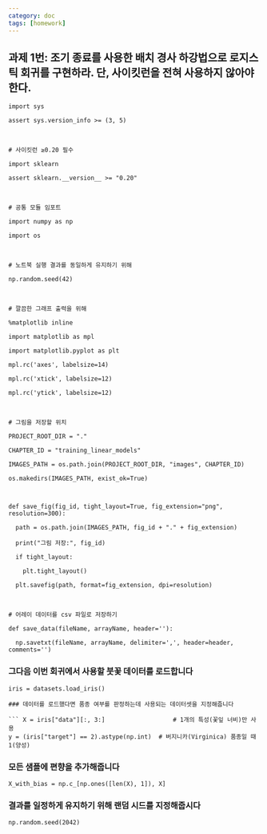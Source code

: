 ```yaml
---
category: doc
tags: [homework]
---
```


## 과제 1번: 조기 종료를 사용한 배치 경사 하강법으로 로지스틱 회귀를 구현하라. 단, 사이킷런을 전혀 사용하지 않아야 한다.

```\# 파이썬 ≥3.5 필수
import sys

assert sys.version_info >= (3, 5)



# 사이킷런 ≥0.20 필수

import sklearn

assert sklearn.__version__ >= "0.20"



# 공통 모듈 임포트

import numpy as np

import os



# 노트북 실행 결과를 동일하게 유지하기 위해

np.random.seed(42)



# 깔끔한 그래프 출력을 위해

%matplotlib inline

import matplotlib as mpl

import matplotlib.pyplot as plt

mpl.rc('axes', labelsize=14)

mpl.rc('xtick', labelsize=12)

mpl.rc('ytick', labelsize=12)



# 그림을 저장할 위치

PROJECT_ROOT_DIR = "."

CHAPTER_ID = "training_linear_models"

IMAGES_PATH = os.path.join(PROJECT_ROOT_DIR, "images", CHAPTER_ID)

os.makedirs(IMAGES_PATH, exist_ok=True)



def save_fig(fig_id, tight_layout=True, fig_extension="png", resolution=300):

  path = os.path.join(IMAGES_PATH, fig_id + "." + fig_extension)

  print("그림 저장:", fig_id)

  if tight_layout:

​    plt.tight_layout()

  plt.savefig(path, format=fig_extension, dpi=resolution)

  

# 어레이 데이터를 csv 파일로 저장하기

def save_data(fileName, arrayName, header=''):

  np.savetxt(fileName, arrayName, delimiter=',', header=header, comments='')
```

### 그다음 이번 회귀에서 사용할 붓꽃 데이터를 로드합니다

```from sklearn import datasets
iris = datasets.load_iris() 

### 데이터를 로드했다면 품종 여부를 판정하는데 사용되는 데이터셋을 지정해줍니다

``` X = iris["data"][:, 3:]                   # 1개의 특성(꽃잎 너비)만 사용
y = (iris["target"] == 2).astype(np.int)  # 버지니카(Virginica) 품종일 때 1(양성)
```

### 모든 샘플에 편향을 추가해줍니다

```X_with_bias = np.c_[np.ones([len(X), 1]), X]```

### 결과를 일정하게 유지하기 위해 랜덤 시드를 지정해줍시다

```np.random.seed(2042)```


